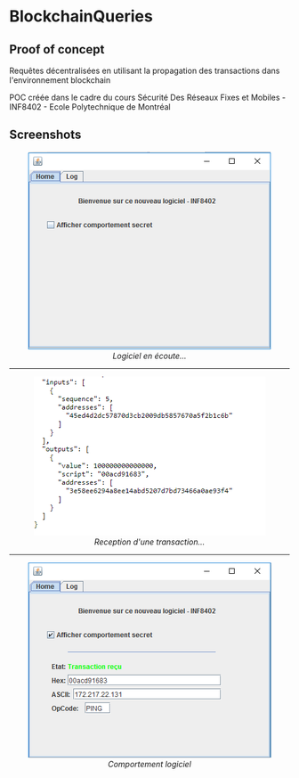 # BlockchainQueries
## Proof of concept 
Requêtes décentralisées en utilisant la propagation des transactions dans l'environnement blockchain

POC créée dans le cadre du cours Sécurité Des Réseaux Fixes et Mobiles - INF8402 - Ecole  Polytechnique de Montréal

## Screenshots

<p align="center">
  <img src="https://raw.githubusercontent.com/Betcheg/BlockchainQueries/master/img/hidden.png" alt="Logiciel en écoute"/> <br>  <i>Logiciel en écoute...</i>
</p>
<hr>

<p align="center">
  <img src="https://raw.githubusercontent.com/Betcheg/BlockchainQueries/master/img/tx_info.png" alt="Reception d'une requête visualisée sur etherscan"/>  <br>  <i>Reception d'une transaction...</i>
</p>
<hr>
<p align="center">
  <img src="https://raw.githubusercontent.com/Betcheg/BlockchainQueries/master/img/show.png" alt="Logiciel en écoute"/> <br>  <i>Comportement logiciel</i>
</p>

